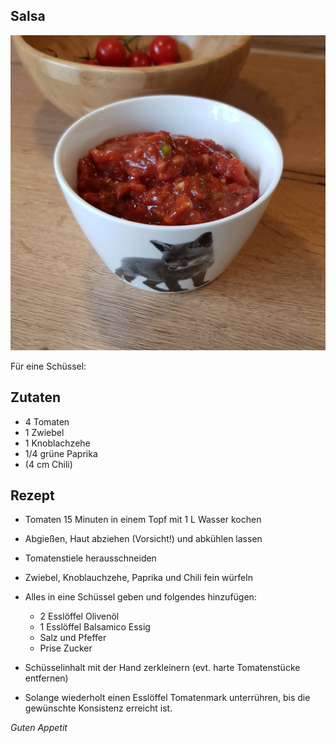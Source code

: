 ## Salsa

![img](imgs/Salsa.jpg)

Für eine Schüssel:

## Zutaten
- 4 Tomaten
- 1 Zwiebel
- 1 Knoblachzehe
- 1/4 grüne Paprika
- (4 cm Chili)

## Rezept
- Tomaten 15 Minuten in einem Topf mit 1 L Wasser kochen 

- Abgießen, Haut abziehen (Vorsicht!) und abkühlen lassen

- Tomatenstiele herausschneiden

- Zwiebel, Knoblauchzehe, Paprika und Chili fein würfeln

- Alles in eine Schüssel geben und folgendes hinzufügen:
  + 2 Esslöffel Olivenöl
  + 1 Esslöffel Balsamico Essig
  + Salz und Pfeffer
  + Prise Zucker

- Schüsselinhalt mit der Hand zerkleinern (evt. harte Tomatenstücke entfernen)

- Solange wiederholt einen Esslöffel Tomatenmark unterrühren, bis die gewünschte Konsistenz erreicht ist.

*Guten Appetit*

